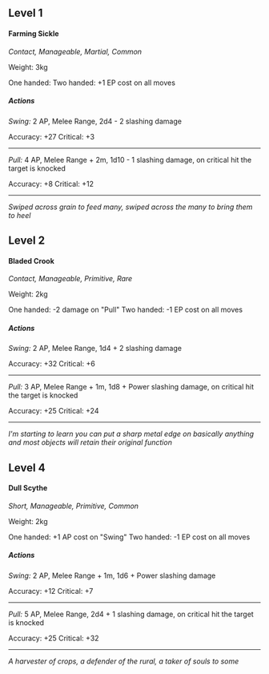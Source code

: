 ## Level 1
#### Farming Sickle
*Contact, Manageable, Martial, Common*

Weight: 3kg

One handed: 
Two handed: +1 EP cost on all moves

##### Actions

*Swing:* 2 AP, Melee Range, 2d4 - 2 slashing damage

Accuracy: +27
Critical: +3

---

*Pull:* 4 AP, Melee Range + 2m, 1d10 - 1 slashing damage, on critical hit the target is knocked

Accuracy: +8
Critical: +12

---
*Swiped across grain to feed many, swiped across the many to bring them to heel*

## Level 2
#### Bladed Crook
*Contact, Manageable, Primitive, Rare*

Weight: 2kg

One handed: -2 damage on "Pull"
Two handed: -1 EP cost on all moves

##### Actions

*Swing:* 2 AP, Melee Range, 1d4 + 2 slashing damage

Accuracy: +32
Critical: +6

---

*Pull:* 3 AP, Melee Range + 1m, 1d8 + Power slashing damage, on critical hit the target is knocked

Accuracy: +25
Critical: +24

---
*I'm starting to learn you can put a sharp metal edge on basically anything and most objects will retain their original function*

## Level 4
#### Dull Scythe
*Short, Manageable, Primitive, Common*

Weight: 2kg

One handed: +1 AP cost on "Swing"
Two handed: -1 EP cost on all moves

##### Actions

*Swing:* 2 AP, Melee Range + 1m, 1d6 + Power slashing damage

Accuracy: +12
Critical: +7

---

*Pull:* 5 AP, Melee Range, 2d4 + 1 slashing damage, on critical hit the target is knocked

Accuracy: +25
Critical: +32

---
*A harvester of crops, a defender of the rural, a taker of souls to some*